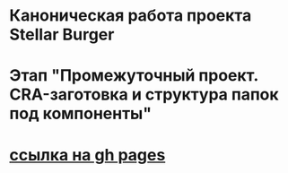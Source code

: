 # Каноническая работа проекта Stellar Burger 
# Этап "Промежуточный проект. CRA-заготовка и структура папок под компоненты"
# [ссылка на gh pages](https://gutardanya.github.io/react-stellar-burger/)